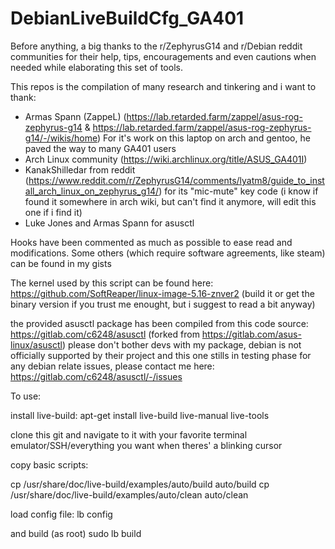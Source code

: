 # DebianLiveBuildCfg_GA401

Before anything, a big thanks to the r/ZephyrusG14 and r/Debian reddit communities 
for their help, tips, encouragements and even cautions when needed while elaborating this set of tools.

This repos is the compilation of many research and tinkering and i want to thank:
- Armas Spann (ZappeL) (https://lab.retarded.farm/zappel/asus-rog-zephyrus-g14 & https://lab.retarded.farm/zappel/asus-rog-zephyrus-g14/-/wikis/home)
  For it's work on this laptop on arch and gentoo, he paved the way to many GA401 users
- Arch Linux community (https://wiki.archlinux.org/title/ASUS_GA401I)
- KanakShilledar from reddit (https://www.reddit.com/r/ZephyrusG14/comments/lyatm8/guide_to_install_arch_linux_on_zephyrus_g14/)
  for its "mic-mute" key code (i know if found it somewhere in arch wiki, but can't find it anymore, will edit this one if i find it)
- Luke Jones and Armas Spann for asusctl 
  
Hooks have been commented as much as possible to ease read and modifications. 
Some others (which require software agreements, like steam) can be found in my gists

The kernel used by this script can be found here:
https://github.com/SoftReaper/linux-image-5.16-znver2
(build it or get the binary version if you trust me enought, but i suggest to read a bit anyway)

the provided asusctl package has been compiled from this code source:
https://gitlab.com/c6248/asusctl (forked from https://gitlab.com/asus-linux/asusctl)
please don't bother devs with my package, debian is not officially supported by their project and this one stills in testing phase
for any debian relate issues, please contact me here: https://gitlab.com/c6248/asusctl/-/issues

To use:

install live-build:
apt-get install live-build live-manual live-tools

clone this git and navigate to it with your favorite terminal emulator/SSH/everything you want when theres' a blinking cursor

copy basic scripts:

cp /usr/share/doc/live-build/examples/auto/build auto/build
cp /usr/share/doc/live-build/examples/auto/clean auto/clean

load config file:
lb config

and build (as root)
sudo lb build
